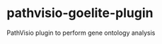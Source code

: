 pathvisio-goelite-plugin
========================

PathVisio plugin to perform gene ontology analysis